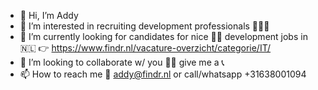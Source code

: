 - 👋 Hi, I’m Addy
- 👀 I’m interested in recruiting development professionals 🕵🏻‍♂️
- 🌱 I’m currently looking for candidates for nice 👌🏼 development jobs in 🇳🇱 👉 https://www.findr.nl/vacature-overzicht/categorie/IT/
- 💞️ I’m looking to collaborate w/ you 🫵🏼 give me a 📞
- 📫 How to reach me 📧 addy@findr.nl or call/whatsapp +31638001094

<!---
Ressiva75/Ressiva75 is a ✨ special ✨ repository because its `README.md` (this file) appears on your GitHub profile.
You can click the Preview link to take a look at your changes.
--->
